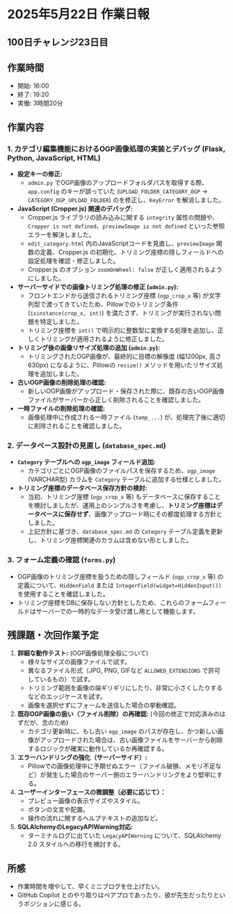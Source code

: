 # 2025年5月22日 作業日報

## 100日チャレンジ23日目

## 作業時間

*   開始: 16:00
*   終了: 19:20
*   実働: 3時間20分

## 作業内容

### 1. カテゴリ編集機能におけるOGP画像処理の実装とデバッグ (Flask, Python, JavaScript, HTML)

*   **設定キーの修正:**
    *   `admin.py` でOGP画像のアップロードフォルダパスを取得する際、`app.config` のキーが誤っていた (`UPLOAD_FOLDER_CATEGORY_OGP` -> `CATEGORY_OGP_UPLOAD_FOLDER`) のを修正し、`KeyError` を解消しました。
*   **JavaScript (Cropper.js) 関連のデバッグ:**
    *   Cropper.js ライブラリの読み込みに関する `integrity` 属性の問題や、`Cropper is not defined`、`previewImage is not defined` といった参照エラーを解決しました。
    *   `edit_category.html` 内のJavaScriptコードを見直し、`previewImage` 関数の定義、Cropper.js の初期化、トリミング座標の隠しフィールドへの設定処理を確認・修正しました。
    *   Cropper.js のオプション `zoomOnWheel: false` が正しく適用されるようにしました。
*   **サーバーサイドでの画像トリミング処理の修正 (`admin.py`):**
    *   フロントエンドから送信されるトリミング座標 (`ogp_crop_x` 等) が文字列型で渡ってきていたため、Pillowでのトリミング条件 (`isinstance(crop_x, int)`) を満たさず、トリミングが実行されない問題を特定しました。
    *   トリミング座標を `int()` で明示的に整数型に変換する処理を追加し、正しくトリミングが適用されるように修正しました。
*   **トリミング後の画像リサイズ処理の追加 (`admin.py`):**
    *   トリミングされたOGP画像が、最終的に目標の解像度 (幅1200px, 高さ630px) になるように、Pillowの `resize()` メソッドを用いたリサイズ処理を追加しました。
*   **古いOGP画像の削除処理の確認:**
    *   新しいOGP画像がアップロード・保存された際に、既存の古いOGP画像ファイルがサーバーから正しく削除されることを確認しました。
*   **一時ファイルの削除処理の確認:**
    *   画像処理中に作成される一時ファイル (`temp_...`) が、処理完了後に適切に削除されることを確認しました。

### 2. データベース設計の見直し (`database_spec.md`)

*   **`Category` テーブルへの `ogp_image` フィールド追加:**
    *   カテゴリごとにOGP画像のファイルパスを保存するため、`ogp_image` (VARCHAR型) カラムを `Category` テーブルに追加する仕様としました。
*   **トリミング座標のデータベース保存方針の検討:**
    *   当初、トリミング座標 (`ogp_crop_x` 等) もデータベースに保存することを検討しましたが、運用上のシンプルさを考慮し、**トリミング座標はデータベースに保存せず**、画像アップロード時にその都度処理する方針としました。
    *   上記方針に基づき、`database_spec.md` の `Category` テーブル定義を更新し、トリミング座標関連のカラムは含めない形としました。

### 3. フォーム定義の確認 (`forms.py`)

*   OGP画像のトリミング座標を扱うための隠しフィールド (`ogp_crop_x` 等) の定義について、`HiddenField` または `IntegerField(widget=HiddenInput())` を使用することを確認しました。
*   トリミング座標をDBに保存しない方針としたため、これらのフォームフィールドはサーバーでの一時的なデータ受け渡し用として機能します。

## 残課題・次回作業予定

1.  **詳細な動作テスト:** (OGP画像処理全般について)
    *   様々なサイズの画像ファイルで試す。
    *   異なるファイル形式（JPG, PNG, GIFなど `ALLOWED_EXTENSIONS` で許可しているもの）で試す。
    *   トリミング範囲を画像の端ギリギリにしたり、非常に小さくしたりするなどのエッジケースを試す。
    *   画像を選択せずにフォームを送信した場合の挙動確認。
2.  **既存OGP画像の扱い（ファイル削除）の再確認:** (今回の修正で対応済みのはずだが、念のため)
    *   カテゴリ更新時に、もし古い `ogp_image` のパスが存在し、かつ新しい画像がアップロードされた場合は、古い画像ファイルをサーバーから削除するロジックが確実に動作しているか再確認する。
3.  **エラーハンドリングの強化（サーバーサイド）:**
    *   Pillowでの画像処理中に予期せぬエラー（ファイル破損、メモリ不足など）が発生した場合のサーバー側のエラーハンドリングをより堅牢にする。
4.  **ユーザーインターフェースの微調整（必要に応じて）：**
    *   プレビュー画像の表示サイズやスタイル。
    *   ボタンの文言や配置。
    *   操作の流れに関するヘルプテキストの追加など。
5.  **SQLAlchemyのLegacyAPIWarning対応:**
    *   ターミナルログに出ていた `LegacyAPIWarning` について、SQLAlchemy 2.0 スタイルへの移行を検討する。

## 所感

*   作業時間を増やして、早くミニブログを仕上げたい。
*   GitHub Copilot とのやり取りはペアプロであったり、彼が先生だったりというポジションに感じる。
